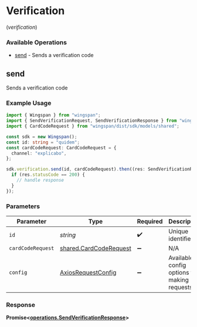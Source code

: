 # Verification
(*verification*)

### Available Operations

* [send](#send) - Sends a verification code

## send

Sends a verification code

### Example Usage

```typescript
import { Wingspan } from "wingspan";
import { SendVerificationRequest, SendVerificationResponse } from "wingspan/dist/sdk/models/operations";
import { CardCodeRequest } from "wingspan/dist/sdk/models/shared";

const sdk = new Wingspan();
const id: string = "quidem";
const cardCodeRequest: CardCodeRequest = {
  channel: "explicabo",
};

sdk.verification.send(id, cardCodeRequest).then((res: SendVerificationResponse) => {
  if (res.statusCode == 200) {
    // handle response
  }
});
```

### Parameters

| Parameter                                                        | Type                                                             | Required                                                         | Description                                                      |
| ---------------------------------------------------------------- | ---------------------------------------------------------------- | ---------------------------------------------------------------- | ---------------------------------------------------------------- |
| `id`                                                             | *string*                                                         | :heavy_check_mark:                                               | Unique identifier                                                |
| `cardCodeRequest`                                                | [shared.CardCodeRequest](../../models/shared/cardcoderequest.md) | :heavy_minus_sign:                                               | N/A                                                              |
| `config`                                                         | [AxiosRequestConfig](https://axios-http.com/docs/req_config)     | :heavy_minus_sign:                                               | Available config options for making requests.                    |


### Response

**Promise<[operations.SendVerificationResponse](../../models/operations/sendverificationresponse.md)>**

